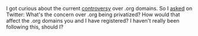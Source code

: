 I got curious about the current <a href="https://www.theverge.com/2020/1/7/21056029/dot-org-icann-chairman-nonprofit-cooperative-ethos-capital">controversy</a> over .org domains. So I <a href="https://twitter.com/davewiner/status/1214917630848581634">asked</a> on Twitter: What's the concern over .org being privatized? How would that affect the .org domains you and I have registered? I haven't really been following this, should I?
